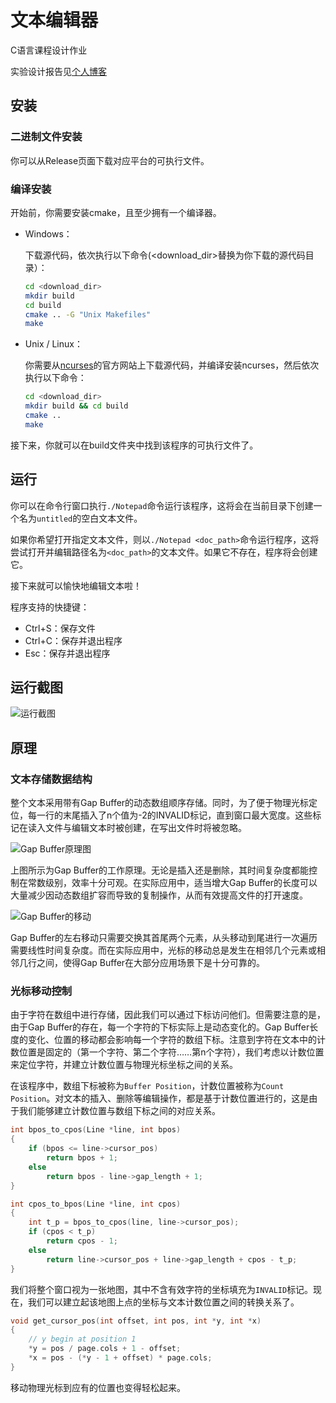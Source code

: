 # 文本编辑器

C语言课程设计作业

实验设计报告见[个人博客](https://magicalsheep.cn/2432231332/)

## 安装

### 二进制文件安装

你可以从Release页面下载对应平台的可执行文件。

### 编译安装

开始前，你需要安装cmake，且至少拥有一个编译器。

- Windows：
  
  下载源代码，依次执行以下命令(<download_dir>替换为你下载的源代码目录）：

  ```bash
  cd <download_dir>
  mkdir build
  cd build
  cmake .. -G "Unix Makefiles"
  make
  ```

- Unix / Linux：
  
  你需要从[ncurses](https://invisible-island.net/ncurses/#downloads "ncurses")的官方网站上下载源代码，并编译安装ncurses，然后依次执行以下命令：

  ```bash
  cd <download_dir>
  mkdir build && cd build
  cmake ..
  make
  ```

接下来，你就可以在build文件夹中找到该程序的可执行文件了。

## 运行

你可以在命令行窗口执行`./Notepad`命令运行该程序，这将会在当前目录下创建一个名为`untitled`的空白文本文件。

如果你希望打开指定文本文件，则以`./Notepad <doc_path>`命令运行程序，这将尝试打开并编辑路径名为`<doc_path>`的文本文件。如果它不存在，程序将会创建它。

接下来就可以愉快地编辑文本啦！

程序支持的快捷键：

- Ctrl+S：保存文件
- Ctrl+C：保存并退出程序
- Esc：保存并退出程序

## 运行截图

![](https://magicalsheep.cn/2020-12-25/notepad.png "运行截图")

## 原理

### 文本存储数据结构

整个文本采用带有Gap Buffer的动态数组顺序存储。同时，为了便于物理光标定位，每一行的末尾插入了n个值为-2的INVALID标记，直到窗口最大宽度。这些标记在读入文件与编辑文本时被创建，在写出文件时将被忽略。

![](https://media.geeksforgeeks.org/wp-content/uploads/20190605114709/Gap-Buffer-1.png "Gap Buffer原理图")

上图所示为Gap Buffer的工作原理。无论是插入还是删除，其时间复杂度都能控制在常数级别，效率十分可观。在实际应用中，适当增大Gap Buffer的长度可以大量减少因动态数组扩容而导致的复制操作，从而有效提高文件的打开速度。

![](https://media.geeksforgeeks.org/wp-content/uploads/20190606184341/GAP-BUFFER-LEFT-11.png "Gap Buffer的移动")

Gap Buffer的左右移动只需要交换其首尾两个元素，从头移动到尾进行一次遍历需要线性时间复杂度。而在实际应用中，光标的移动总是发生在相邻几个元素或相邻几行之间，使得Gap Buffer在大部分应用场景下是十分可靠的。

### 光标移动控制

由于字符在数组中进行存储，因此我们可以通过下标访问他们。但需要注意的是，由于Gap Buffer的存在，每一个字符的下标实际上是动态变化的。Gap Buffer长度的变化、位置的移动都会影响每一个字符的数组下标。注意到字符在文本中的计数位置是固定的（第一个字符、第二个字符……第n个字符），我们考虑以计数位置来定位字符，并建立计数位置与物理光标坐标之间的关系。

在该程序中，数组下标被称为`Buffer Position`，计数位置被称为`Count Position`。对文本的插入、删除等编辑操作，都是基于计数位置进行的，这是由于我们能够建立计数位置与数组下标之间的对应关系。

```c
int bpos_to_cpos(Line *line, int bpos)
{
    if (bpos <= line->cursor_pos)
        return bpos + 1;
    else
        return bpos - line->gap_length + 1;
}

int cpos_to_bpos(Line *line, int cpos)
{
    int t_p = bpos_to_cpos(line, line->cursor_pos);
    if (cpos < t_p)
        return cpos - 1;
    else
        return line->cursor_pos + line->gap_length + cpos - t_p;
}
```

我们将整个窗口视为一张地图，其中不含有效字符的坐标填充为`INVALID`标记。现在，我们可以建立起该地图上点的坐标与文本计数位置之间的转换关系了。

```c
void get_cursor_pos(int offset, int pos, int *y, int *x)
{
    // y begin at position 1
    *y = pos / page.cols + 1 - offset;
    *x = pos - (*y - 1 + offset) * page.cols;
}
```

移动物理光标到应有的位置也变得轻松起来。

